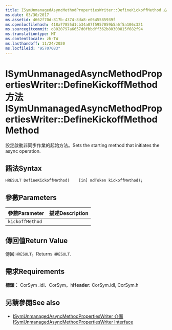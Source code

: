```yaml
---
title: ISymUnmanagedAsyncMethodPropertiesWriter::DefineKickoffMethod 方法
ms.date: 03/30/2017
ms.assetid: 4662f70d-817b-4374-8da8-e0545585939f
ms.openlocfilehash: 418a77855d1cb34a07f5957059b5a6f5a106c321
ms.sourcegitcommit: d8020797a6657d0fbbdff362b80300815f682f94
ms.translationtype: MT
ms.contentlocale: zh-TW
ms.lasthandoff: 11/24/2020
ms.locfileid: "95707083"
---
```

# <a name="isymunmanagedasyncmethodpropertieswriterdefinekickoffmethod-method"></a><span data-ttu-id="708bd-102">ISymUnmanagedAsyncMethodPropertiesWriter::DefineKickoffMethod 方法</span><span class="sxs-lookup"><span data-stu-id="708bd-102">ISymUnmanagedAsyncMethodPropertiesWriter::DefineKickoffMethod Method</span></span>

<span data-ttu-id="708bd-103">設定啟動非同步作業的起始方法。</span><span class="sxs-lookup"><span data-stu-id="708bd-103">Sets the starting method that initiates the async operation.</span></span>  
  
## <a name="syntax"></a><span data-ttu-id="708bd-104">語法</span><span class="sxs-lookup"><span data-stu-id="708bd-104">Syntax</span></span>  
  
```idl  
HRESULT DefineKickoffMethod(    [in] mdToken kickoffMethod);  
```  
  
## <a name="parameters"></a><span data-ttu-id="708bd-105">參數</span><span class="sxs-lookup"><span data-stu-id="708bd-105">Parameters</span></span>  
  
|<span data-ttu-id="708bd-106">參數</span><span class="sxs-lookup"><span data-stu-id="708bd-106">Parameter</span></span>|<span data-ttu-id="708bd-107">描述</span><span class="sxs-lookup"><span data-stu-id="708bd-107">Description</span></span>|  
|---------------|-----------------|  
|`kickoffMethod`||  
  
## <a name="return-value"></a><span data-ttu-id="708bd-108">傳回值</span><span class="sxs-lookup"><span data-stu-id="708bd-108">Return Value</span></span>  

 <span data-ttu-id="708bd-109">傳回 `HRESULT`。</span><span class="sxs-lookup"><span data-stu-id="708bd-109">Returns `HRESULT`.</span></span>  
  
## <a name="requirements"></a><span data-ttu-id="708bd-110">需求</span><span class="sxs-lookup"><span data-stu-id="708bd-110">Requirements</span></span>  

 <span data-ttu-id="708bd-111">**標頭：** CorSym .idl、CorSym。h</span><span class="sxs-lookup"><span data-stu-id="708bd-111">**Header:** CorSym.idl, CorSym.h</span></span>  
  
## <a name="see-also"></a><span data-ttu-id="708bd-112">另請參閱</span><span class="sxs-lookup"><span data-stu-id="708bd-112">See also</span></span>

- [<span data-ttu-id="708bd-113">ISymUnmanagedAsyncMethodPropertiesWriter 介面</span><span class="sxs-lookup"><span data-stu-id="708bd-113">ISymUnmanagedAsyncMethodPropertiesWriter Interface</span></span>](isymunmanagedasyncmethodpropertieswriter-interface.md)
